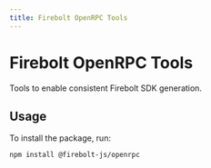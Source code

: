 ```yaml
---
title: Firebolt OpenRPC Tools
---
```

# Firebolt OpenRPC Tools
Tools to enable consistent Firebolt SDK generation.

## Usage
To install the package, run:

```
npm install @firebolt-js/openrpc
```